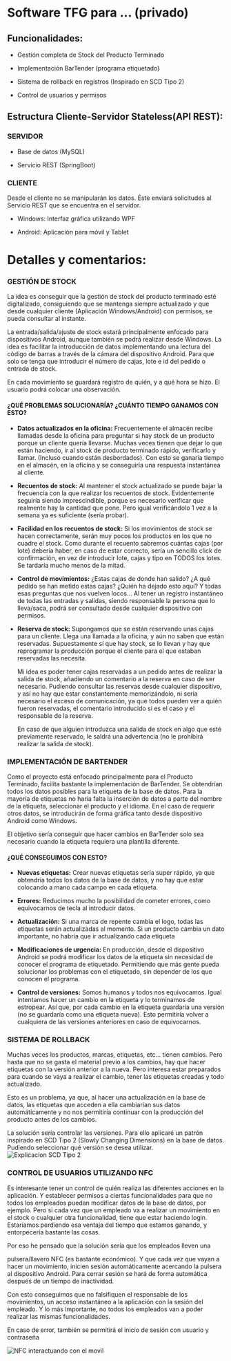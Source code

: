 # **Software TFG para ... (privado)**

## **Funcionalidades:**

* Gestión completa de Stock del Producto Terminado

* Implementación BarTender (programa etiquetado)

* Sistema de rollback en registros (Inspirado en SCD Tipo 2\)

* Control de usuarios y permisos

## **Estructura Cliente-Servidor Stateless(API REST):**

### SERVIDOR

* Base de datos (MySQL)

* Servicio REST (SpringBoot)

### CLIENTE

Desde el cliente no se manipularán los datos. Éste enviará solicitudes al Servicio REST que se encuentra en el servidor.

* Windows: Interfaz gráfica utilizando WPF

* Android: Aplicación para móvil y Tablet

# **Detalles y comentarios:**

### GESTIÓN DE STOCK

La idea es conseguir que la gestión de stock del producto terminado esté digitalizado, consiguiendo que se mantenga siempre actualizado y que desde cualquier cliente (Aplicación Windows/Android) con permisos, se pueda consultar al instante.

La entrada/salida/ajuste de stock estará principalmente enfocado para dispositivos Android, aunque también se podrá realizar desde Windows. La idea es facilitar la introducción de datos implementando una lectura del código de barras a través de la cámara del dispositivo Android. Para que solo se tenga que introducir el número de cajas, lote e id del pedido o entrada de stock.

En cada movimiento se guardará registro de quién, y a qué hora se hizo. El usuario podrá colocar una observación.

#### ¿QUÉ PROBLEMAS SOLUCIONARÍA? ¿CUÁNTO TIEMPO GANAMOS CON ESTO?

* **Datos actualizados en la oficina:** Frecuentemente el almacén recibe llamadas desde la oficina para preguntar si hay stock de un producto porque un cliente quería llevarse. Muchas veces tienen que dejar lo que están haciendo, ir al stock de producto terminado rápido, verificarlo y llamar. (Incluso cuando están desbordados). Con esto se ganaría tiempo en el almacén, en la oficina y se conseguiría una respuesta instantánea al cliente.

* **Recuentos de stock:** Al mantener el stock actualizado se puede bajar la frecuencia con la que realizar los recuentos de stock. Evidentemente seguiría siendo imprescindible, porque es necesario verificar que realmente hay la cantidad que pone. Pero igual verificándolo 1 vez a la semana ya es suficiente (sería probar).

* **Facilidad en los recuentos de stock:** Si los movimientos de stock se hacen correctamente, serán muy pocos los productos en los que no cuadre el stock. Como durante el recuento sabremos cuántas cajas (por lote) debería haber, en caso de estar correcto, sería un sencillo click de confirmación, en vez de introducir lote, cajas y tipo en TODOS los lotes. Se tardaría mucho menos de la mitad.

* **Control de movimientos:** ¿Estas cajas de donde han salido? ¿A qué pedido se han metido estas cajas? ¿Quién ha dejado esto aquí? Y todas esas preguntas que nos vuelven locos… Al tener un registro instantáneo de todas las entradas y salidas, siendo responsable la persona que lo lleva/saca, podrá ser consultado desde cualquier dispositivo con permisos.

* **Reserva de stock:** Supongamos que se están reservando unas cajas para un cliente. Llega una llamada a la oficina, y aún no saben que están reservadas. Supuestamente sí que hay stock, se lo llevan y hay que reprogramar la producción porque el cliente para el que estaban reservadas las necesita.

  Mi idea es poder tener cajas reservadas a un pedido antes de realizar la salida de stock, añadiendo un comentario a la reserva en caso de ser necesario. Pudiendo consultar las reservas desde cualquier dispositivo, y así no hay que estar constantemente memorizándolo, ni sería necesario el exceso de comunicación, ya que todos pueden ver a quién fueron reservadas, el comentario introducido si es el caso y el responsable de la reserva.

  En caso de que alguien introduzca una salida de stock en algo que esté previamente reservado, le saldrá una advertencia (no le prohibirá realizar la salida de stock).

### IMPLEMENTACIÓN DE BARTENDER

Como el proyecto está enfocado principalmente para el Producto Terminado, facilita bastante la implementación de BarTender. Se obtendrían todos los datos posibles para la etiqueta de la base de datos. Para la mayoría de etiquetas no haría falta la inserción de datos a parte del nombre de la etiqueta, seleccionar el producto y el idioma. En el caso de requerir otros datos, se introducirán de forma gráfica tanto desde dispositivo Android como Windows.

El objetivo sería conseguir que hacer cambios en BarTender solo sea necesario cuando la etiqueta requiera una plantilla diferente.

#### ¿QUÉ CONSEGUIMOS CON ESTO?

* **Nuevas etiquetas:** Crear nuevas etiquetas sería super rápido, ya que obtendría todos los datos de la base de datos, y no hay que estar colocando a mano cada campo en cada etiqueta.

* **Errores:** Reducimos mucho la posibilidad de cometer errores, como equivocarnos de tecla al introducir datos.

* **Actualización:** Si una marca de repente cambia el logo, todas las etiquetas serán actualizadas al momento. Si un producto cambia un dato importante, no habría que ir actualizando cada etiqueta

* **Modificaciones de urgencia:** En producción, desde el dispositivo Android se podrá modificar los datos de la etiqueta sin necesidad de conocer el programa de etiquetado. Permitiendo que más gente pueda solucionar los problemas con el etiquetado, sin depender de los que conocen el programa.

* **Control de versiones:** Somos humanos y todos nos equivocamos. Igual intentamos hacer un cambio en la etiqueta y lo terminamos de estropear. Así que, por cada cambio en la etiqueta guardaría una versión (no se guardaría como una etiqueta nueva). Esto permitiría volver a cualquiera de las versiones anteriores en caso de equivocarnos.

### SISTEMA DE ROLLBACK

Muchas veces los productos, marcas, etiquetas, etc… tienen cambios. Pero hasta que no se gasta el material previo a los cambios, hay que hacer etiquetas con la versión anterior a la nueva. Pero interesa estar preparados para cuando se vaya a realizar el cambio, tener las etiquetas creadas y todo actualizado.

Esto es un problema, ya que, al hacer una actualización en la base de datos, las etiquetas que acceden a ella cambiarían sus datos automáticamente y no nos permitiría continuar con la producción del producto antes de los cambios.

La solución sería controlar las versiones. Para ello aplicaré un patrón inspirado en SCD Tipo 2 (Slowly Changing Dimensions) en la base de datos. Pudiendo seleccionar qué versión se desea utilizar.
![Explicacion SCD Tipo 2](https://cdn.discordapp.com/attachments/1184903737928589322/1343042124811206716/image.png?ex=67bbd4f3&is=67ba8373&hm=b503fd5233c51093062b973ee01676d11e57b4d374e087cd57003bb44fb33322& "Explicacion SCD Tipo 2")



### CONTROL DE USUARIOS UTILIZANDO NFC

Es interesante tener un control de quién realiza las diferentes acciones en la aplicación. Y establecer permisos a ciertas funcionalidades para que no todos los empleados puedan modificar datos de la base de datos, por ejemplo. Pero si cada vez que un empleado va a realizar un movimiento en el stock o cualquier otra funcionalidad, tiene que estar haciendo login. Estaríamos perdiendo esa ventaja del tiempo que estamos ganando, y entorpecería bastante las cosas.

Por eso he pensado que la solución sería que los empleados lleven una

pulsera/llavero NFC (es bastante económico). Y que cada vez que vayan a hacer un movimiento, inicien sesión automáticamente acercando la pulsera al dispositivo Android. Para cerrar sesión se hará de forma automática después de un tiempo de inactividad.

Con esto conseguimos que no falsifiquen el responsable de los movimientos, un acceso instantáneo a la aplicación con la sesión del empleado. Y lo más importante, no todos los empleados van a poder realizar las mismas funcionalidades.

En caso de error, también se permitirá el inicio de sesión con usuario y contraseña

![NFC interactuando con el movil](https://cdn.discordapp.com/attachments/1184903737928589322/1343045219473424395/pulsera-nfc-silicona-negra-_2_.png?ex=67bbd7d4&is=67ba8654&hm=f8170de4ec2b508429cac588c66df20b6510e993aab3b6edf6e54db6ac50181b& "NFC interactuando con el movil")
